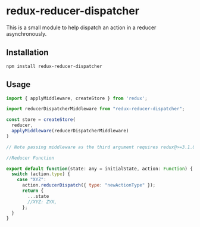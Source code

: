 

redux-reducer-dispatcher
=========

This is a small module to help dispatch an action in a reducer asynchronously.

## Installation

  `npm install redux-reducer-dispatcher`

## Usage

```javascript
import { applyMiddleware, createStore } from 'redux';

import reducerDispatcherMiddleware from "redux-reducer-dispatcher";

const store = createStore(
  reducer,
  applyMiddleware(reducerDispatcherMiddleware)
)

// Note passing middleware as the third argument requires redux@>=3.1.0
```

```javascript
//Reducer Function

export default function(state: any = initialState, action: Function) {
  switch (action.type) {
    case "XYZ":
      action.reducerDispatch({ type: "newActionType" });
      return {
        ...state
        //XYZ: ZYX,
      };
  }
}
```
